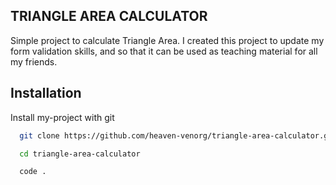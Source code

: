 ## TRIANGLE AREA CALCULATOR

Simple project to calculate Triangle Area. I created this project to update my form validation skills, and so that it can be used as teaching material for all my friends.

## Installation

Install my-project with git

```bash
  git clone https://github.com/heaven-venorg/triangle-area-calculator.git
```

```bash
  cd triangle-area-calculator
```

```bash
  code .
```
